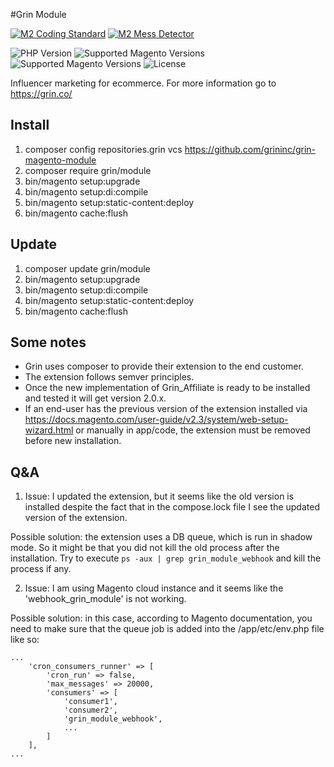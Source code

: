 #Grin Module

[![M2 Coding Standard](https://github.com/grininc/grin-magento-module/actions/workflows/coding-standard.yml/badge.svg?branch=main)](https://github.com/grininc/grin-magento-module/actions/workflows/coding-standard.yml)
[![M2 Mess Detector](https://github.com/grininc/grin-magento-module/actions/workflows/mess-detector.yml/badge.svg?branch=main)](https://github.com/grininc/grin-magento-module/actions/workflows/mess-detector.yml)

![PHP Version](https://img.shields.io/badge/php-7.2%20|%207.3%20|%207.4%20|%208.1-blue)
<img src="https://img.shields.io/badge/magento-2.3.X-brightgreen.svg?logo=magento&longCache=true" alt="Supported Magento Versions" />
<img src="https://img.shields.io/badge/magento-2.4.X-brightgreen.svg?logo=magento&longCache=true" alt="Supported Magento Versions" />
![License](https://img.shields.io/github/license/drpayyne/docker-php)

Influencer marketing for ecommerce. For more information go to https://grin.co/


Install
-

1. composer config repositories.grin vcs https://github.com/grininc/grin-magento-module
2. composer require grin/module
3. bin/magento setup:upgrade
4. bin/magento setup:di:compile
5. bin/magento setup:static-content:deploy
6. bin/magento cache:flush

Update
-

1. composer update grin/module
2. bin/magento setup:upgrade
3. bin/magento setup:di:compile
4. bin/magento setup:static-content:deploy
5. bin/magento cache:flush

Some notes
-

- Grin uses composer to provide their extension to the end customer.
- The extension follows semver principles.
- Once the new implementation of Grin_Affiliate is ready to be installed and tested it will get version 2.0.x.
- If an end-user has the previous version of the extension installed via https://docs.magento.com/user-guide/v2.3/system/web-setup-wizard.html or manually in app/code, the extension must be removed before new installation.

Q&A
-

1. Issue: I updated the extension, but it seems like the old version is installed despite the fact that in the compose.lock file I see the updated version of the extension.

Possible solution: the extension uses a DB queue, which is run in shadow mode. So it might be that you did not kill the old process after the installation.
Try to execute `ps -aux | grep grin_module_webhook` and kill the process if any.

2. Issue: I am using Magento cloud instance and it seems like the 'webhook_grin_module' is not working.

Possible solution: in this case, according to Magento documentation, you need to make sure that the queue job is added into the /app/etc/env.php file like so:
```
...
    'cron_consumers_runner' => [
        'cron_run' => false,
        'max_messages' => 20000,
        'consumers' => [
            'consumer1',
            'consumer2',
            'grin_module_webhook',
            ...
        ]
    ],
...
```
